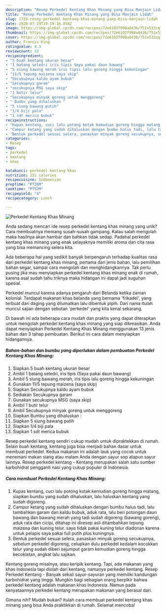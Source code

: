 ```yaml
---
description: "Resep Perkedel Kentang Khas Minang yang Bisa Manjain Lidah"
title: "Resep Perkedel Kentang Khas Minang yang Bisa Manjain Lidah"
slug: 1728-resep-perkedel-kentang-khas-minang-yang-bisa-manjain-lidah
date: 2020-07-29T19:19:16.858Z
image: https://img-global.cpcdn.com/recipes/72e6102f998a643b/751x532cq70/perkedel-kentang-khas-minang-foto-resep-utama.jpg
thumbnail: https://img-global.cpcdn.com/recipes/72e6102f998a643b/751x532cq70/perkedel-kentang-khas-minang-foto-resep-utama.jpg
cover: https://img-global.cpcdn.com/recipes/72e6102f998a643b/751x532cq70/perkedel-kentang-khas-minang-foto-resep-utama.jpg
author: Francis King
ratingvalue: 4.3
reviewcount: 12
recipeingredient:
- "5 buah kentang ukuran besar"
- "1 batang seledri iris tipis Saya pakai daun bawang"
- "5 siung bawang merah iris tipis lalu goreng hingga kekuningan"
- "11/5 tepung maizena saya skip"
- "Secukupnya kaldu ayam bubuk"
- "Secukupnya garam"
- "secukupnya MSG saya skip"
- "1 butir telur"
- "Secukupnya minyak goreng untuk menggoreng"
- " Bumbu yang dihaluskan "
- "5 siung bawang putih"
- "1/4 biji pala"
- "1 sdt merica bubuk"
recipeinstructions:
- "Kupas kentang, cuci lalu potong kotak kemudian goreng hingga matang, siapkan bumbu yang sudah dihaluskan, lalu haluskan kentang yang sudah digoreng."
- "Campur ketang yang sudah dihaluskan dengan bumbu halus tadi, lalu tambahkan garam dan kaldu bubuk, aduk rata, lalu beri potongan daun bawang dan bawang merah yang tadi sudah digoreng (bawang goreng), aduk rata dan cicipi, ditahap ini diresep asli ditambahkan tepung maizena dan kuning telur. saya tidak pakai kuning telur diadonan karena untuk pelapis saya pakai full putih plus kuningnya."
- "Bentuk perkedel sesuai selera, panaskan minyak goreng secukupnya, sebelum perkedel digoreng, celupkan dulu perkedel kedalam kocokkan telur yang sudah diberi sejumput garam kemudian goreng hingga kecoklatan, angkat lalu sajikan."
categories:
- Resep
tags:
- perkedel
- kentang
- khas

katakunci: perkedel kentang khas 
nutrition: 151 calories
recipecuisine: Indonesian
preptime: "PT26M"
cooktime: "PT52M"
recipeyield: "4"
recipecategory: Lunch

---
```



![Perkedel Kentang Khas Minang](https://img-global.cpcdn.com/recipes/72e6102f998a643b/751x532cq70/perkedel-kentang-khas-minang-foto-resep-utama.jpg)

Anda sedang mencari ide resep perkedel kentang khas minang yang unik? Cara membuatnya memang susah-susah gampang. Kalau salah mengolah maka hasilnya akan hambar dan bahkan tidak sedap. Padahal perkedel kentang khas minang yang enak selayaknya memiliki aroma dan cita rasa yang bisa memancing selera kita.

Ada beberapa hal yang sedikit banyak berpengaruh terhadap kualitas rasa dari perkedel kentang khas minang, pertama dari jenis bahan, lalu pemilihan bahan segar, sampai cara mengolah dan menghidangkannya. Tak perlu pusing jika mau menyiapkan perkedel kentang khas minang enak di rumah, karena asal sudah tahu triknya maka hidangan ini dapat jadi suguhan spesial.

Perkedel muncul karena adanya pengaruh dari Belanda ketika zaman kolonial. Terdapat makanan khas belanda yang bernama &#39;frikadel&#39;, yang terbuat dari daging yang dilumatkan lalu dibentuk pipih. Dari nama itulah muncul sajian dengan sebutan &#39;perkedel&#39; yang kita kenal sekarang.


Di bawah ini ada beberapa cara mudah dan praktis yang dapat diterapkan untuk mengolah perkedel kentang khas minang yang siap dikreasikan. Anda dapat menyiapkan Perkedel Kentang Khas Minang menggunakan 13 jenis bahan dan 3 tahap pembuatan. Berikut ini cara dalam menyiapkan hidangannya.

<!--inarticleads1-->

##### Bahan-bahan dan bumbu yang diperlukan dalam pembuatan Perkedel Kentang Khas Minang:

1. Siapkan 5 buah kentang ukuran besar
1. Ambil 1 batang seledri, iris tipis (Saya pakai daun bawang)
1. Ambil 5 siung bawang merah, iris tipis lalu goreng hingga kekuningan
1. Gunakan 11/5 tepung maizena (saya skip)
1. Siapkan Secukupnya kaldu ayam bubuk
1. Sediakan Secukupnya garam
1. Gunakan secukupnya MSG (saya skip)
1. Ambil 1 butir telur
1. Ambil Secukupnya minyak goreng untuk menggoreng
1. Siapkan  Bumbu yang dihaluskan :
1. Siapkan 5 siung bawang putih
1. Siapkan 1/4 biji pala
1. Siapkan 1 sdt merica bubuk


Resep perkedel kentang sendiri cukup mudah untuk dipraktekkan di rumah. Selain buah kentang, kentang juga bisa menjadi bahan dasar untuk membuat perkedel. Kedua makanan ini adalah lauk yang cocok untuk menemani makan siang atau malam Anda dengan sayur sop atapun sayur lainnya. Resep perkedel kentang - Kentang merupakan salah satu sumber karbohidrat pengganti nasi yang cukup populer di Indonesia. 

<!--inarticleads2-->

##### Cara membuat Perkedel Kentang Khas Minang:

1. Kupas kentang, cuci lalu potong kotak kemudian goreng hingga matang, siapkan bumbu yang sudah dihaluskan, lalu haluskan kentang yang sudah digoreng.
1. Campur ketang yang sudah dihaluskan dengan bumbu halus tadi, lalu tambahkan garam dan kaldu bubuk, aduk rata, lalu beri potongan daun bawang dan bawang merah yang tadi sudah digoreng (bawang goreng), aduk rata dan cicipi, ditahap ini diresep asli ditambahkan tepung maizena dan kuning telur. saya tidak pakai kuning telur diadonan karena untuk pelapis saya pakai full putih plus kuningnya.
1. Bentuk perkedel sesuai selera, panaskan minyak goreng secukupnya, sebelum perkedel digoreng, celupkan dulu perkedel kedalam kocokkan telur yang sudah diberi sejumput garam kemudian goreng hingga kecoklatan, angkat lalu sajikan.


Kentang goreng misalnya, atau keripik kentang. Tapi, ada makanan yang khas Indonesia tapi diolah dari kentang, namanya perkedel kentang. Resep Perkedel Kentang - Banyak sekali sayur-sayuran yang memiliki kandungan karbohidrat yang tinggi. Mungkin bagi sebagian orang berpikir bahwa perkedel kentang adalah makanan khas Indonesia. Namun pada kenyataannya perkedel kentang merupakan makanan yang berasal dari. 

Gimana nih? Mudah bukan? Itulah cara membuat perkedel kentang khas minang yang bisa Anda praktikkan di rumah. Selamat mencoba!
